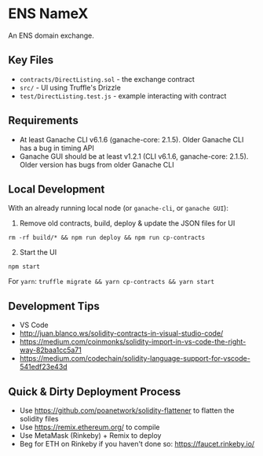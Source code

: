 # ENS NameX

An ENS domain exchange.

## Key Files

* `contracts/DirectListing.sol` - the exchange contract
* `src/` - UI using Truffle's Drizzle
* `test/DirectListing.test.js` - example interacting with contract

## Requirements

* At least Ganache CLI v6.1.6 (ganache-core: 2.1.5). Older Ganache CLI has a bug in timing API
* Ganache GUI should be at least v1.2.1 (CLI v6.1.6, ganache-core: 2.1.5). Older version has bugs from older Ganache CLI

## Local Development

With an already running local node (or `ganache-cli`, or `ganache GUI`):

1. Remove old contracts, build, deploy & update the JSON files for UI

```
rm -rf build/* && npm run deploy && npm run cp-contracts
```

2. Start the UI

```
npm start
```

For `yarn`: `truffle migrate && yarn cp-contracts && yarn start`

## Development Tips

* VS Code
* http://juan.blanco.ws/solidity-contracts-in-visual-studio-code/
* https://medium.com/coinmonks/solidity-import-in-vs-code-the-right-way-82baa1cc5a71
* https://medium.com/codechain/solidity-language-support-for-vscode-541edf23e43d

## Quick & Dirty Deployment Process

* Use https://github.com/poanetwork/solidity-flattener to flatten the solidity files
* Use https://remix.ethereum.org/ to compile
* Use MetaMask (Rinkeby) + Remix to deploy
* Beg for ETH on Rinkeby if you haven't done so: https://faucet.rinkeby.io/
